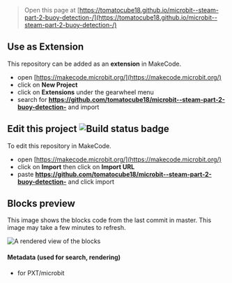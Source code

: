 
> Open this page at [https://tomatocube18.github.io/microbit--steam-part-2-buoy-detection-/](https://tomatocube18.github.io/microbit--steam-part-2-buoy-detection-/)

## Use as Extension

This repository can be added as an **extension** in MakeCode.

* open [https://makecode.microbit.org/](https://makecode.microbit.org/)
* click on **New Project**
* click on **Extensions** under the gearwheel menu
* search for **https://github.com/tomatocube18/microbit--steam-part-2-buoy-detection-** and import

## Edit this project ![Build status badge](https://github.com/tomatocube18/microbit--steam-part-2-buoy-detection-/workflows/MakeCode/badge.svg)

To edit this repository in MakeCode.

* open [https://makecode.microbit.org/](https://makecode.microbit.org/)
* click on **Import** then click on **Import URL**
* paste **https://github.com/tomatocube18/microbit--steam-part-2-buoy-detection-** and click import

## Blocks preview

This image shows the blocks code from the last commit in master.
This image may take a few minutes to refresh.

![A rendered view of the blocks](https://github.com/tomatocube18/microbit--steam-part-2-buoy-detection-/raw/master/.github/makecode/blocks.png)

#### Metadata (used for search, rendering)

* for PXT/microbit
<script src="https://makecode.com/gh-pages-embed.js"></script><script>makeCodeRender("{{ site.makecode.home_url }}", "{{ site.github.owner_name }}/{{ site.github.repository_name }}");</script>
